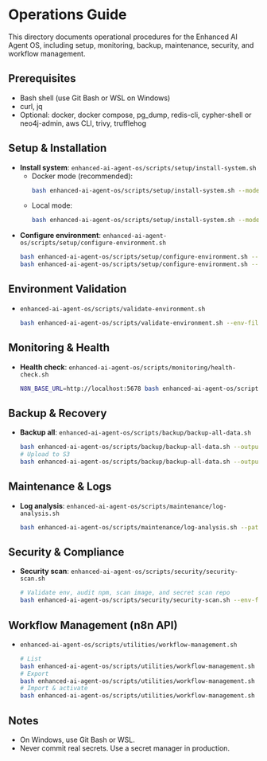 # Operations Guide

This directory documents operational procedures for the Enhanced AI Agent OS, including setup, monitoring, backup, maintenance, security, and workflow management.

## Prerequisites
- Bash shell (use Git Bash or WSL on Windows)
- curl, jq
- Optional: docker, docker compose, pg_dump, redis-cli, cypher-shell or neo4j-admin, aws CLI, trivy, trufflehog

## Setup & Installation
- **Install system**: `enhanced-ai-agent-os/scripts/setup/install-system.sh`
  - Docker mode (recommended):
    ```bash
    bash enhanced-ai-agent-os/scripts/setup/install-system.sh --mode docker --env-file .env
    ```
  - Local mode:
    ```bash
    bash enhanced-ai-agent-os/scripts/setup/install-system.sh --mode local --env-file .env
    ```
- **Configure environment**: `enhanced-ai-agent-os/scripts/setup/configure-environment.sh`
  ```bash
  bash enhanced-ai-agent-os/scripts/setup/configure-environment.sh --env development
  bash enhanced-ai-agent-os/scripts/setup/configure-environment.sh --env production --set N8N_BASE_URL=https://n8n.example.com
  ```

## Environment Validation
- `enhanced-ai-agent-os/scripts/validate-environment.sh`
  ```bash
  bash enhanced-ai-agent-os/scripts/validate-environment.sh --env-file .env
  ```

## Monitoring & Health
- **Health check**: `enhanced-ai-agent-os/scripts/monitoring/health-check.sh`
  ```bash
  N8N_BASE_URL=http://localhost:5678 bash enhanced-ai-agent-os/scripts/monitoring/health-check.sh
  ```

## Backup & Recovery
- **Backup all**: `enhanced-ai-agent-os/scripts/backup/backup-all-data.sh`
  ```bash
  bash enhanced-ai-agent-os/scripts/backup/backup-all-data.sh --output-dir ./backups --include all
  # Upload to S3
  bash enhanced-ai-agent-os/scripts/backup/backup-all-data.sh --output-dir ./backups --include all --s3
  ```

## Maintenance & Logs
- **Log analysis**: `enhanced-ai-agent-os/scripts/maintenance/log-analysis.sh`
  ```bash
  bash enhanced-ai-agent-os/scripts/maintenance/log-analysis.sh --path ./audit.log --top-errors --rotate --clean-days 30
  ```

## Security & Compliance
- **Security scan**: `enhanced-ai-agent-os/scripts/security/security-scan.sh`
  ```bash
  # Validate env, audit npm, scan image, and secret scan repo
  bash enhanced-ai-agent-os/scripts/security/security-scan.sh --env-file .env --npm-audit --docker-image n8nio/n8n:latest --trufflehog .
  ```

## Workflow Management (n8n API)
- `enhanced-ai-agent-os/scripts/utilities/workflow-management.sh`
  ```bash
  # List
  bash enhanced-ai-agent-os/scripts/utilities/workflow-management.sh --api-url http://localhost:5678 --api-key XXXXX list
  # Export
  bash enhanced-ai-agent-os/scripts/utilities/workflow-management.sh --api-url http://localhost:5678 --api-key XXXXX export --out-dir ./wf
  # Import & activate
  bash enhanced-ai-agent-os/scripts/utilities/workflow-management.sh --api-url http://localhost:5678 --api-key XXXXX import --in-dir ./wf --activate
  ```

## Notes
- On Windows, use Git Bash or WSL.
- Never commit real secrets. Use a secret manager in production.
